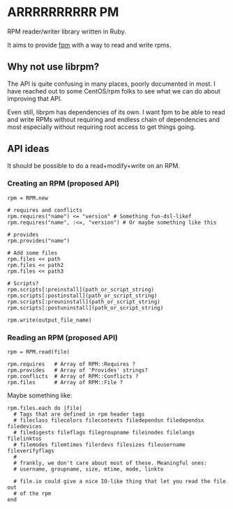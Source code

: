# ARRRRRRRRRR PM

RPM reader/writer library written in Ruby.

It aims to provide [fpm](https://github.com/jordansissel/fpm) with a way to
read and write rpms.

## Why not use librpm?

The API is quite confusing in many places, poorly documented in most. I have
reached out to some CentOS/rpm folks to see what we can do about improving that
API.

Even still, librpm has dependencies of its own. I want fpm to be able to read
and write RPMs without requiring and endless chain of dependencies and most
especially without requiring root access to get things going.

## API ideas

It should be possible to do a read+modify+write on an RPM.

### Creating an RPM (proposed API)

    rpm = RPM.new

    # requires and conflicts
    rpm.requires("name") <= "version" # Something fun-dsl-likef
    rpm.requires("name", :<=, "version") # Or maybe something like this

    # provides
    rpm.provides("name")

    # Add some files
    rpm.files << path
    rpm.files << path2
    rpm.files << path3

    # Scripts?
    rpm.scripts[:preinstall](path_or_script_string)
    rpm.scripts[:postinstall](path_or_script_string)
    rpm.scripts[:preuninstall](path_or_script_string)
    rpm.scripts[:postuninstall](path_or_script_string)

    rpm.write(output_file_name)

### Reading an RPM (proposed API)

    rpm = RPM.read(file)

    rpm.requires   # Array of RPM::Requires ?
    rpm.provides   # Array of 'Provides' strings?
    rpm.conflicts  # Array of RPM::Conflicts ?
    rpm.files      # Array of RPM::File ?

Maybe something like:

    rpm.files.each do |file|
      # Tags that are defined in rpm header tags
      # fileclass filecolors filecontexts filedependsn filedependsx filedevices
      # filedigests fileflags filegroupname fileinodes filelangs filelinktos
      # filemodes filemtimes filerdevs filesizes fileusername fileverifyflags 
      #
      # frankly, we don't care about most of these. Meaningful ones:
      # username, groupname, size, mtime, mode, linkto

      # file.io could give a nice IO-like thing that let you read the file out
      # of the rpm
    end
